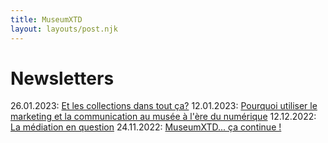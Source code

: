 ```yaml
---
title: MuseumXTD  
layout: layouts/post.njk  
---
```


# Newsletters
26.01.2023: [Et les collections dans tout ça?](https://4y3oe.r.a.d.sendibm1.com/mk/mr/pJbx6EI7SKYyPat7OCO3ARDQxU0z2KatZ07Vwp_2QKFm-gu05kkUQnQJf7It4uumirt5ZME1d1IHJnWK1wPxI3Elin4cMz8jWUqeKlE4Br5L74Cqyjacv9P0LeIxlOkS9tRBi20t)
12.01.2023: [Pourquoi utiliser le marketing et la communication au musée à l'ère du numérique](https://4y3oe.r.a.d.sendibm1.com/mk/mr/6gUPFzcvFxniBACy10z6Vjz0hLCx6gLtg2cYr4FRASfzmX82BJD10zUjD_Zs98fB3WT8LdF6BDMIvO2yKmHfBbAPKhHSl15u7lbIfEX4GaAXhRFzt3XuQgO6c6ej33fLGs9qSDu6)
12.12.2022: [La médiation en question](https://4y3oe.r.a.d.sendibm1.com/mk/mr/GyMUWlbpoyOH9clWCODJy8QO51UaBIoO8MXZWG_v2zMeqJytp7pzZmoCkYvpLz7Qy14esvPASmxyjGCEAzN0YNU8eOBMvkYfsjTB-BuIVbgzFdTlL4cbrisSA9f2yinmE6GjKtJ4)
24.11.2022: [MuseumXTD... ça continue !](https://4y3oe.r.a.d.sendibm1.com/mk/mr/RFEHj9bNC_53sLCiLs5V4wpk7yT_OepFtU3eJO3d64MDuGeXk_GT4jD9fD9xmYBrGtMflHYG3tsHuHQEtdVLPlUazYp5kfQe9yV3eWHIqt9pThc02CoIh-fRG0YmfdnXxYk5ra0K)